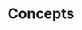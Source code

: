---
layout: layout.pug
navigationTitle: Concepts
excerpt: 
title: Concepts
menuWeight: 6
model: /services/kafka/data.yml
render: mustache
featureMaturity:
---